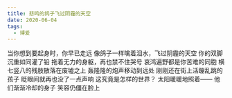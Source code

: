 ```yaml
---
title: 悲鸣的鸽子飞过阴霾的天空
date: 2020-06-04
tags:
  - 博爱
---
```


当你想到要起身时，你早已走远
像鸽子一样噙着泪水，飞过阴霾的天空
你的双脚沉重如同灌了铅
拖着无力的身躯，再也禁不住哭号<!--more-->
哀鸿遍野都是你苦难的同胞
横七竖八的残肢散落在废墟之上
轰隆隆的炮声移动到远处
刚刚还在街上活蹦乱跳的孩子
眨眼间就再也没了一点声响
这究竟是怎样的世界？
太阳暖暖地照着——
他们渐渐冷却的身子
笑容仍僵在脸上
